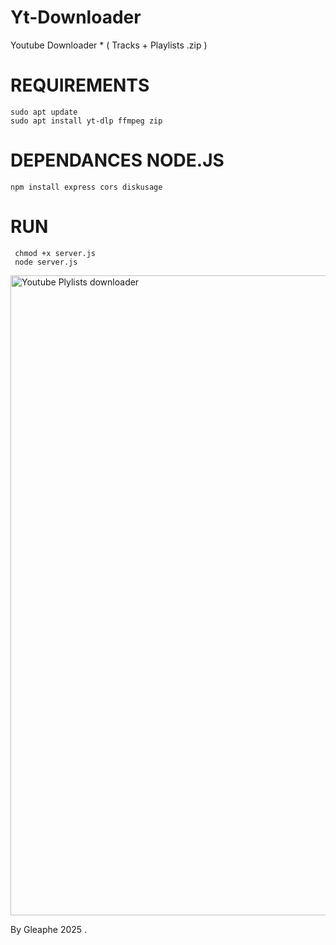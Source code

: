 # Yt-Downloader
Youtube Downloader * ( Tracks + Playlists .zip )

# REQUIREMENTS

    sudo apt update
    sudo apt install yt-dlp ffmpeg zip

# DEPENDANCES NODE.JS

    npm install express cors diskusage

# RUN 

     chmod +x server.js
     node server.js


<img width="1280" height="1024" alt="Youtube Plylists downloader" src="https://github.com/user-attachments/assets/305abeec-b51f-40a0-b34d-535e67425db9" />


By Gleaphe 2025 .
